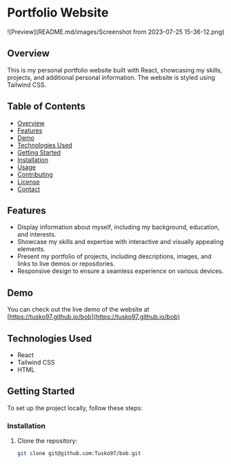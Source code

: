 # Portfolio Website

![Preview](README.md/images/Screenshot from 2023-07-25 15-36-12.png) <!-- Optional: Add a preview image of your website -->

## Overview

This is my personal portfolio website built with React, showcasing my skills, projects, and additional personal information. The website is styled using Tailwind CSS.

## Table of Contents

- [Overview](#overview)
- [Features](#features)
- [Demo](#demo)
- [Technologies Used](#technologies-used)
- [Getting Started](#getting-started)
- [Installation](#installation)
- [Usage](#usage)
- [Contributing](#contributing)
- [License](#license)
- [Contact](#contact)

## Features

- Display information about myself, including my background, education, and interests.
- Showcase my skills and expertise with interactive and visually appealing elements.
- Present my portfolio of projects, including descriptions, images, and links to live demos or repositories.
- Responsive design to ensure a seamless experience on various devices.

## Demo

You can check out the live demo of the website at [https://tusko97.github.io/bob](https://tusko97.github.io/bob) 

## Technologies Used

- React
- Tailwind CSS
- HTML

## Getting Started

To set up the project locally, follow these steps:

### Installation

1. Clone the repository:

   ```bash
   git clone git@github.com:Tusko97/bob.git


